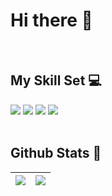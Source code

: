 # Hi there 👋

<br/>  

## My Skill Set 💻 

<section>
  <img src="https://img.shields.io/badge/React-61DAFB?style=flat-square&logo=React&logoColor=white"/>
  <img src="https://img.shields.io/badge/JavaScript-F7DF1E?style=flat-square&logo=JavaScript&logoColor=white"/>
  <img src="https://img.shields.io/badge/CSS3-1572B6?style=flat-square&logo=CSS3&logoColor=white"/>
  <img src="https://img.shields.io/badge/HTML5-E34F26?style=flat-square&logo=HTML5&logoColor=white"/>
</section>

<br/>  

## Github Stats 💫
<table>
  <thead>
    <tr>
      <th>
        <img src="https://github-readme-stats.vercel.app/api?username=miin-nii&show_icons=true&theme=nord&hide_border=true" />   
      </th>
      <th>
        <img src="https://github-readme-stats.vercel.app/api/top-langs/?username=miin-nii&layout=compact&hide_border=true&theme=nord" />
      </th>
    </tr>
  </thead>
</table>



